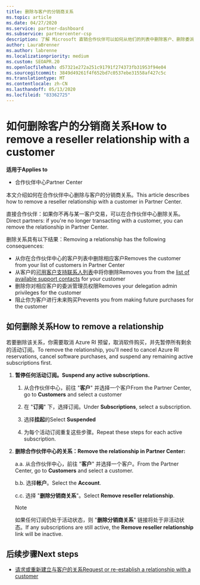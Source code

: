 ```yaml
---
title: 删除与客户的分销商关系
ms.topic: article
ms.date: 04/27/2020
ms.service: partner-dashboard
ms.subservice: partnercenter-csp
description: 了解 Microsoft 直销合作伙伴可以如何从他们的列表中删除客户、删除委派的管理员权限以及停止支持或购买客户。
author: LauraBrenner
ms.author: labrenne
ms.localizationpriority: medium
ms.custom: SEOAPR.20
ms.openlocfilehash: d57321e272a251c91791f274373fb31953f94e04
ms.sourcegitcommit: 3849d49261f4f652bd7c0537ebe31558af427c5c
ms.translationtype: MT
ms.contentlocale: zh-CN
ms.lasthandoff: 05/13/2020
ms.locfileid: "83362725"
---
```

# <a name="how-to-remove-a-reseller-relationship-with-a-customer"></a><span data-ttu-id="62cff-103">如何删除客户的分销商关系</span><span class="sxs-lookup"><span data-stu-id="62cff-103">How to remove a reseller relationship with a customer</span></span>

<span data-ttu-id="62cff-104">**适用于**</span><span class="sxs-lookup"><span data-stu-id="62cff-104">**Applies to**</span></span>

- <span data-ttu-id="62cff-105">合作伙伴中心</span><span class="sxs-lookup"><span data-stu-id="62cff-105">Partner Center</span></span>

<span data-ttu-id="62cff-106">本文介绍如何在合作伙伴中心删除与客户的分销商关系。</span><span class="sxs-lookup"><span data-stu-id="62cff-106">This article describes how to remove a reseller relationship with a customer in Partner Center.</span></span>

<span data-ttu-id="62cff-107">直接合作伙伴：如果你不再与某一客户交易，可以在合作伙伴中心删除关系。</span><span class="sxs-lookup"><span data-stu-id="62cff-107">Direct partners: if you're no longer transacting with a customer, you can remove the relationship in Partner Center.</span></span>

<span data-ttu-id="62cff-108">删除关系具有以下结果：</span><span class="sxs-lookup"><span data-stu-id="62cff-108">Removing a relationship has the following consequences:</span></span>

- <span data-ttu-id="62cff-109">从你在合作伙伴中心的客户列表中删除相应客户</span><span class="sxs-lookup"><span data-stu-id="62cff-109">Removes the customer from your list of customers in Partner Center</span></span>
- <span data-ttu-id="62cff-110">从客户的[可用客户支持联系人列表](assign-support-contacts.md)中将你删除</span><span class="sxs-lookup"><span data-stu-id="62cff-110">Removes you from the [list of available support contacts](assign-support-contacts.md) for your customer</span></span>
- <span data-ttu-id="62cff-111">删除你对相应客户的委派管理员权限</span><span class="sxs-lookup"><span data-stu-id="62cff-111">Removes your delegation admin privileges for the customer</span></span>
- <span data-ttu-id="62cff-112">阻止你为客户进行未来购买</span><span class="sxs-lookup"><span data-stu-id="62cff-112">Prevents you from making future purchases for the customer</span></span>

## <a name="how-to-remove-a-relationship"></a><span data-ttu-id="62cff-113">如何删除关系</span><span class="sxs-lookup"><span data-stu-id="62cff-113">How to remove a relationship</span></span>

<span data-ttu-id="62cff-114">若要删除该关系，你需要取消 Azure RI 预留，取消软件购买，并先暂停所有剩余的活动订阅。</span><span class="sxs-lookup"><span data-stu-id="62cff-114">To remove the relationship, you'll need to cancel Azure RI reservations, cancel software purchases, and suspend any remaining active subscriptions first.</span></span>

1. <span data-ttu-id="62cff-115">**暂停任何活动订阅。**</span><span class="sxs-lookup"><span data-stu-id="62cff-115">**Suspend any active subscriptions.**</span></span>

   1. <span data-ttu-id="62cff-116">从合作伙伴中心，前往 "**客户**" 并选择一个客户</span><span class="sxs-lookup"><span data-stu-id="62cff-116">From the Partner Center, go to **Customers** and select a customer</span></span>

   2. <span data-ttu-id="62cff-117">在 "**订阅**" 下，选择订阅。</span><span class="sxs-lookup"><span data-stu-id="62cff-117">Under **Subscriptions**, select a subscription.</span></span>

   3. <span data-ttu-id="62cff-118">选择**挂起**的</span><span class="sxs-lookup"><span data-stu-id="62cff-118">Select **Suspended**</span></span>

   4. <span data-ttu-id="62cff-119">为每个活动订阅重复这些步骤。</span><span class="sxs-lookup"><span data-stu-id="62cff-119">Repeat these steps for each active subscription.</span></span>

2. <span data-ttu-id="62cff-120">**删除合作伙伴中心的关系：**</span><span class="sxs-lookup"><span data-stu-id="62cff-120">**Remove the relationship in Partner Center:**</span></span>

   <span data-ttu-id="62cff-121">a.</span><span class="sxs-lookup"><span data-stu-id="62cff-121">a.</span></span> <span data-ttu-id="62cff-122">从合作伙伴中心，前往 "**客户**" 并选择一个客户。</span><span class="sxs-lookup"><span data-stu-id="62cff-122">From the Partner Center, go to **Customers** and select a customer.</span></span>

   <span data-ttu-id="62cff-123">b.</span><span class="sxs-lookup"><span data-stu-id="62cff-123">b.</span></span> <span data-ttu-id="62cff-124">选择**帐户**。</span><span class="sxs-lookup"><span data-stu-id="62cff-124">Select the **Account**.</span></span>

   <span data-ttu-id="62cff-125">c.</span><span class="sxs-lookup"><span data-stu-id="62cff-125">c.</span></span> <span data-ttu-id="62cff-126">选择 "**删除分销商关系**"。</span><span class="sxs-lookup"><span data-stu-id="62cff-126">Select **Remove reseller relationship**.</span></span>

   > [!NOTE]
   > <span data-ttu-id="62cff-127">如果任何订阅仍处于活动状态，则 "**删除分销商关系**" 链接将处于非活动状态。</span><span class="sxs-lookup"><span data-stu-id="62cff-127">If any subscriptions are still active, the **Remove reseller relationship** link will be inactive.</span></span>

## <a name="next-steps"></a><span data-ttu-id="62cff-128">后续步骤</span><span class="sxs-lookup"><span data-stu-id="62cff-128">Next steps</span></span>

- [<span data-ttu-id="62cff-129">请求或重新建立与客户的关系</span><span class="sxs-lookup"><span data-stu-id="62cff-129">Request or re-establish a relationship with a customer</span></span>](request-a-relationship-with-a-customer.md)
